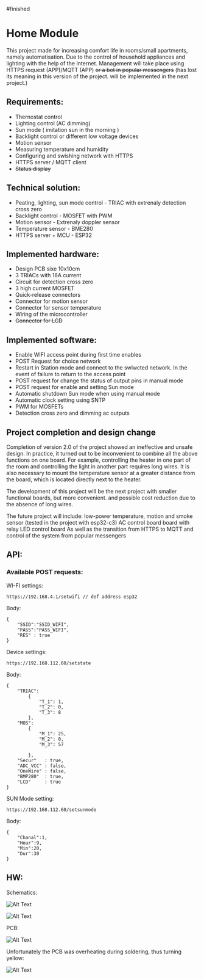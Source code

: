 #finished

# Home Module 

This project made for increasing comfort life in rooms/small apartments, namely automatisation. Due to the control of household appliances and lighting with the help of the Internet. Management will take place using HTTPS request (APP)/MQTT (APP) ~~or a bot in popular messengers~~ (has lost its meaning in this version of the project. will be implemented in the next project.)

## Requirements:

- Thernostat control
- Lighting control (AC dimming)
- Sun mode ( imitation sun in the morning )
- Backlight control or different low voltage devices
- Motion sensor 
- Measuring temperature and humidity 
- Configuring and swishing network with HTTPS
- HTTPS server / MQTT client
- ~~Status display~~

## Technical solution:

- Рeating, lighting, sun mode control   - TRIAC with extrenaly detection cross zero
- Backlight control                     - MOSFET with PWM  
- Motion sensor                         - Extrenaly doppler sensor
- Temperature sensor                    - BME280
- HTTPS server + MCU                    - ESP32

## Implemented hardware:

- Design PCB sixe 10x10cm
- 3 TRIACs with 16A current
- Circuit for detection cross zero
- 3 high current MOSFET 
- Quick-release connectors
- Connector for motion sensor 
- Connector for sensor temperature
- Wiring of the microcontroller
- ~~Connector for LCD~~

## Implemented software:

- Enable WIFI access point during first time enables
- POST Request for choice network   
- Restart in Station mode and connect to the swlwcted network. In the event of failure to return to the access point
- POST request for change the status of output pins in manual mode 
- POST request for enable and setting Sun mode
- Automatic shutdown Sun mode when using manual mode
- Automatic clock setting using SNTP
- PWM for MOSFETs
- Detection cross zero and dimming ac outputs 

## Project completion and design change

Сompletion of version 2.0 of the project showed an ineffective and unsafe design.
In practice, it turned out to be inconvenient to combine all the above functions on one board. For example, controlling the heater in one part of the room and controlling the light in another part requires long wires. It is also necessary to mount the temperature sensor at a greater distance from the board, which is located directly next to the heater.

The development of this project will be the next project with smaller functional boards, but more convenient. and possible cost reduction due to the absence of long wires.

The future project will include:
low-power temperature, motion and smoke sensor (tested in the project with esp32-c3)
AC control board
board with relay
LED control board
As well as the transition from HTTPS to MQTT and control of the system from popular messengers


## API:

### Available POST requests:

WI-FI settings:
```
https://192.168.4.1/setwifi // def address esp32
```
Body:
```
{
    "SSID":"SSID_WIFI",
    "PASS":"PASS_WIFI",
    "RES" : true
}

```
Device settings:
```
https://192.168.112.60/setstate 
```
Body:
```
{
    "TRIAC":
        {
            "T_1": 1,
            "T_2": 0,
            "T_3": 8
        },
    "MOS":
        {
            "M_1": 25,
            "M_2": 0,
            "M_3": 57

        },
    "Secur"   : true,
    "ADC_VCC" : false,
    "OneWire" : false,
    "BMP280"  : true,
    "LCD"     : true
}
```
SUN Mode setting:
```
https://192.168.112.60/setsunmode
```
Body:
```
{
    "Chanal":1,
    "Hour":9,
    "Min":20,
    "Dur":30
}
```

## HW:

Schematics:

![Alt Text](https://github.com/mrGrodzki/EspHome/blob/main/HW/esphome_schem_par1.png)

![Alt Text](https://github.com/mrGrodzki/EspHome/blob/main/HW/esphome_schem_par2.png)

PCB:

![Alt Text](https://github.com/mrGrodzki/EspHome/blob/main/HW/PCBEspHome.png)

Unfortunately the PCB was overheating during soldering, thus turning yellow:

![Alt Text](https://github.com/mrGrodzki/EspHome/blob/main/HW/20220512_132227.jpg)

